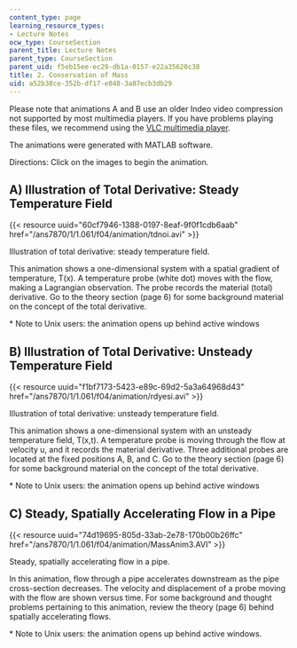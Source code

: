 ```yaml
---
content_type: page
learning_resource_types:
- Lecture Notes
ocw_type: CourseSection
parent_title: Lecture Notes
parent_type: CourseSection
parent_uid: f5eb15ee-ec29-db1a-0157-e22a35620c38
title: 2. Conservation of Mass
uid: a52b38ce-352b-df17-e048-3a87ecb3db29
---
```


Please note that animations A and B use an older Indeo video compression not supported by most multimedia players. If you have problems playing these files, we recommend using the [VLC multimedia player](http://www.videolan.org/vlc/).

The animations were generated with MATLAB software.

Directions: Click on the images to begin the animation.

A) Illustration of Total Derivative: Steady Temperature Field
-------------------------------------------------------------

{{< resource uuid="60cf7946-1388-0197-8eaf-9f0f1cdb6aab" href="/ans7870/1/1.061/f04/animation/tdnoi.avi" >}}

Illustration of total derivative: steady temperature field.

This animation shows a one-dimensional system with a spatial gradient of temperature, T(x). A temperature probe (white dot) moves with the flow, making a Lagrangian observation. The probe records the material (total) derivative. Go to the theory section (page 6) for some background material on the concept of the total derivative.

\* Note to Unix users: the animation opens up behind active windows

B) Illustration of Total Derivative: Unsteady Temperature Field
---------------------------------------------------------------

{{< resource uuid="f1bf7173-5423-e89c-69d2-5a3a64968d43" href="/ans7870/1/1.061/f04/animation/rdyesi.avi" >}}

Illustration of total derivative: unsteady temperature field.

This animation shows a one-dimensional system with an unsteady temperature field, T(x,t). A temperature probe is moving through the flow at velocity u, and it records the material derivative. Three additional probes are located at the fixed positions A, B, and C. Go to the theory section (page 6) for some background material on the concept of the total derivative.

\* Note to Unix users: the animation opens up behind active windows

C) Steady, Spatially Accelerating Flow in a Pipe
------------------------------------------------

{{< resource uuid="74d19695-805d-33ab-2e78-170b00b26ffc" href="/ans7870/1/1.061/f04/animation/MassAnim3.AVI" >}}

Steady, spatially accelerating flow in a pipe.

In this animation, flow through a pipe accelerates downstream as the pipe cross-section decreases. The velocity and displacement of a probe moving with the flow are shown versus time. For some background and thought problems pertaining to this animation, review the theory (page 6) behind spatially accelerating flows.

\* Note to Unix users: the animation opens up behind active windows.